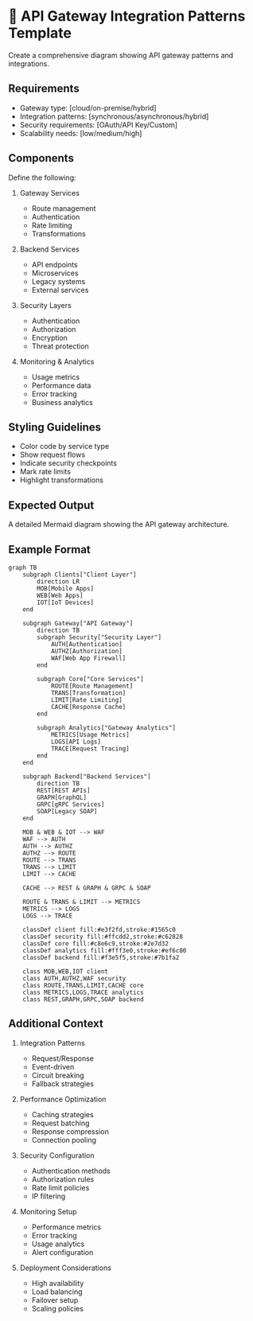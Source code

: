 <!--
mode: auto
tools: vscode-markdown, mermaid-preview
-->

# 🔌 API Gateway Integration Patterns Template

Create a comprehensive diagram showing API gateway patterns and integrations.

## Requirements

- Gateway type: [cloud/on-premise/hybrid]
- Integration patterns: [synchronous/asynchronous/hybrid]
- Security requirements: [OAuth/API Key/Custom]
- Scalability needs: [low/medium/high]

## Components

Define the following:
1. Gateway Services
   - Route management
   - Authentication
   - Rate limiting
   - Transformations

2. Backend Services
   - API endpoints
   - Microservices
   - Legacy systems
   - External services

3. Security Layers
   - Authentication
   - Authorization
   - Encryption
   - Threat protection

4. Monitoring & Analytics
   - Usage metrics
   - Performance data
   - Error tracking
   - Business analytics

## Styling Guidelines

- Color code by service type
- Show request flows
- Indicate security checkpoints
- Mark rate limits
- Highlight transformations

## Expected Output

A detailed Mermaid diagram showing the API gateway architecture.

## Example Format

```mermaid
graph TB
    subgraph Clients["Client Layer"]
        direction LR
        MOB[Mobile Apps]
        WEB[Web Apps]
        IOT[IoT Devices]
    end

    subgraph Gateway["API Gateway"]
        direction TB
        subgraph Security["Security Layer"]
            AUTH[Authentication]
            AUTHZ[Authorization]
            WAF[Web App Firewall]
        end
        
        subgraph Core["Core Services"]
            ROUTE[Route Management]
            TRANS[Transformation]
            LIMIT[Rate Limiting]
            CACHE[Response Cache]
        end
        
        subgraph Analytics["Gateway Analytics"]
            METRICS[Usage Metrics]
            LOGS[API Logs]
            TRACE[Request Tracing]
        end
    end

    subgraph Backend["Backend Services"]
        direction TB
        REST[REST APIs]
        GRAPH[GraphQL]
        GRPC[gRPC Services]
        SOAP[Legacy SOAP]
    end

    MOB & WEB & IOT --> WAF
    WAF --> AUTH
    AUTH --> AUTHZ
    AUTHZ --> ROUTE
    ROUTE --> TRANS
    TRANS --> LIMIT
    LIMIT --> CACHE
    
    CACHE --> REST & GRAPH & GRPC & SOAP
    
    ROUTE & TRANS & LIMIT --> METRICS
    METRICS --> LOGS
    LOGS --> TRACE

    classDef client fill:#e3f2fd,stroke:#1565c0
    classDef security fill:#ffcdd2,stroke:#c62828
    classDef core fill:#c8e6c9,stroke:#2e7d32
    classDef analytics fill:#fff3e0,stroke:#ef6c00
    classDef backend fill:#f3e5f5,stroke:#7b1fa2

    class MOB,WEB,IOT client
    class AUTH,AUTHZ,WAF security
    class ROUTE,TRANS,LIMIT,CACHE core
    class METRICS,LOGS,TRACE analytics
    class REST,GRAPH,GRPC,SOAP backend
```

## Additional Context

1. Integration Patterns
   - Request/Response
   - Event-driven
   - Circuit breaking
   - Fallback strategies

2. Performance Optimization
   - Caching strategies
   - Request batching
   - Response compression
   - Connection pooling

3. Security Configuration
   - Authentication methods
   - Authorization rules
   - Rate limit policies
   - IP filtering

4. Monitoring Setup
   - Performance metrics
   - Error tracking
   - Usage analytics
   - Alert configuration

5. Deployment Considerations
   - High availability
   - Load balancing
   - Failover setup
   - Scaling policies
